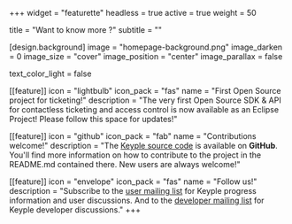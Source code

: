 +++
widget = "featurette" 
headless = true 
active = true 
weight = 50 

title = "Want to know more ?" 
subtitle = "" 

[design.background]
  image = "homepage-background.png" 
  image_darken = 0 
  image_size = "cover" 
  image_position = "center" 
  image_parallax = false 

  text_color_light = false 

[[feature]]
  icon = "lightbulb"
  icon_pack = "fas"
  name = "First Open Source project for ticketing!"
  description = "The very first Open Source SDK & API for contactless ticketing and access control is now available as an Eclipse Project! Please follow this space for updates!"
  
[[feature]]
  icon = "github"
  icon_pack = "fab"
  name = "Contributions welcome!"
  description = "The [Keyple source code](https://github.com/eclipse/keyple) is available on **GitHub**. You'll find more information on how to contribute to the project in the README.md contained there. New users are always welcome!"  
  
[[feature]]
  icon = "envelope"
  icon_pack = "fas"
  name = "Follow us!"
  description = "Subscribe to the [user mailing list](https://accounts.eclipse.org/mailing-list/keyple-user) for Keyple progress information and user discussions. And to the [developer mailing list](https://accounts.eclipse.org/mailing-list/keyple-dev) for Keyple developer discussions."
+++